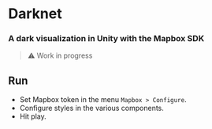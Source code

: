 # Darknet
### A dark visualization in Unity with the Mapbox SDK

> ⚠️ Work in progress

## Run
- Set Mapbox token in the menu `Mapbox > Configure`.
- Configure styles in the various components.
- Hit play.
